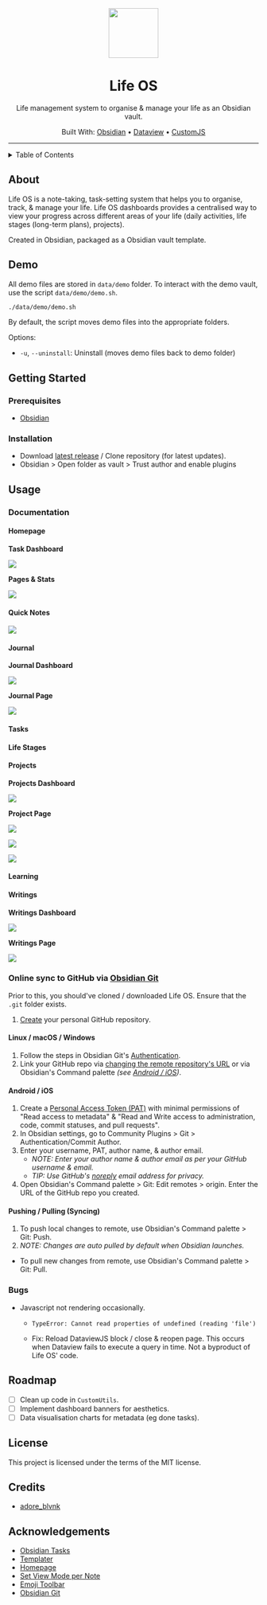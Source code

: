 <div align="center">
  <img src="data/img/life_OS_logo.png" width=100> <!-- Logo -->
  <h1>Life OS</h1> <!-- Title -->
  <p>
    Life management system to organise & manage your life as an Obsidian vault.
  </p> <!-- Description -->
  <p>
    Built With: <a href="https://obsidian.md/">Obsidian</a> &bull; <a href="https://blacksmithgu.github.io/obsidian-dataview/">Dataview</a> &bull; <a href="https://github.com/saml-dev/obsidian-custom-js">CustomJS</a>
  </p> <!-- Built With -->
</div>

---

<details>
<summary>Table of Contents</summary>

- [About](#about)
- [Demo](#demo)
- [Getting Started](#getting-started)
  - [Prerequisites](#prerequisites)
  - [Installation](#installation)
- [Usage](#usage)
  - [Documentation](#documentation)
    - [Homepage](#homepage)
    - [Quick Notes](#quick-notes)
    - [Journal](#journal)
    - [Tasks](#tasks)
    - [Life Stages](#life-stages)
    - [Projects](#projects)
    - [Learning](#learning)
    - [Writings](#writings)
  - [Online sync to GitHub via Obsidian Git](#online-sync-to-github-via-obsidian-git)
    - [Linux / macOS / Windows](#linux--macos--windows)
    - [Android / iOS](#android--ios)
    - [Pushing / Pulling (Syncing)](#pushing--pulling-syncing)
  - [Bugs](#bugs)
- [Roadmap](#roadmap)
- [License](#license)
- [Credits](#credits)
</details>

## About

Life OS is a note-taking, task-setting system that helps you to organise, track, & manage your life. Life OS dashboards provides a centralised way to view your progress across different areas of your life (daily activities, life stages (long-term plans), projects).

Created in Obsidian, packaged as a Obsidian vault template.

## Demo

All demo files are stored in `data/demo` folder. To interact with the demo vault, use the script `data/demo/demo.sh`.

```bash
./data/demo/demo.sh
```

By default, the script moves demo files into the appropriate folders.

Options:

- `-u`, `--uninstall`: Uninstall (moves demo files back to demo folder) 

## Getting Started

### Prerequisites

- [Obsidian](https://obsidian.md/)

### Installation

- Download [latest release](https://github.com/adoreblvnk/life_os/releases) / Clone repository (for latest updates).
- Obsidian > Open folder as vault > Trust author and enable plugins

## Usage

### Documentation

#### Homepage

**Task Dashboard**

![](./data/img/homepage_1.png)

**Pages & Stats**

![](./data/img/homepage_2.png)

#### Quick Notes

![](./data/img/quick_notes_dashboard.png)

#### Journal

**Journal Dashboard**

![](./data/img/journal_dashboard.png)

**Journal Page**

![](./data/img/journal_pg.png)

#### Tasks

#### Life Stages

#### Projects

**Projects Dashboard**

![](./data/img/projects_dashboard.png)

**Project Page**

![](./data/img/project_pg_1_w_prop.png)

![](./data/img/project_pg_2.png)

![](./data/img/project_pg_3.png)

#### Learning

#### Writings

**Writings Dashboard**

![](./data/img/writings_dashboard.png)

**Writings Page**

![](./data/img/writings_pg.png)

### Online sync to GitHub via [Obsidian Git](https://publish.obsidian.md/git-doc/Getting+Started#Start%20with%20existing%20remote%20repository)

Prior to this, you should've cloned / downloaded Life OS. Ensure that the `.git` folder exists.

1. [Create](https://docs.github.com/en/repositories/creating-and-managing-repositories/creating-a-new-repository#creating-a-new-repository-from-the-web-ui) your personal GitHub repository.

#### Linux / macOS / Windows

1. Follow the steps in Obsidian Git's [Authentication](https://publish.obsidian.md/git-doc/Authentication).
2. Link your GitHub repo via [changing the remote repository's URL](https://docs.github.com/en/get-started/getting-started-with-git/managing-remote-repositories#changing-a-remote-repositorys-url) or via Obsidian's Command palette *(see [Android / iOS](#android--ios))*.

#### Android / iOS

1. Create a [Personal Access Token (PAT)](https://docs.github.com/en/authentication/keeping-your-account-and-data-secure/managing-your-personal-access-tokens#creating-a-fine-grained-personal-access-token) with minimal permissions of "Read access to metadata" & "Read and Write access to administration, code, commit statuses, and pull requests".
2. In Obsidian settings, go to Community Plugins > Git > Authentication/Commit Author.
3. Enter your username, PAT, author name, & author email.
   - *NOTE: Enter your author name & author email as per your GitHub username & email.*
   - *TIP: Use GitHub's [noreply](https://docs.github.com/en/account-and-profile/setting-up-and-managing-your-personal-account-on-github/managing-email-preferences/setting-your-commit-email-address?platform=windows#about-commit-email-addresses) email address for privacy.*
4. Open Obsidian's Command palette > Git: Edit remotes > origin. Enter the URL of the GitHub repo you created.

#### Pushing / Pulling (Syncing)

1. To push local changes to remote, use Obsidian's Command palette > Git: Push.
2. *NOTE: Changes are auto pulled by default when Obsidian launches.*
  - To pull new changes from remote, use Obsidian's Command palette > Git: Pull.

### Bugs

- Javascript not rendering occasionally.
  - ```
    TypeError: Cannot read properties of undefined (reading 'file')
    ```
  - Fix: Reload DataviewJS block / close & reopen page. This occurs when Dataview fails to execute a query in time. Not a byproduct of Life OS' code.

## Roadmap

- [ ] Clean up code in `CustomUtils`.
- [ ] Implement dashboard banners for aesthetics.
- [ ] Data visualisation charts for metadata (eg done tasks).

## License

This project is licensed under the terms of the MIT license.

## Credits

- [adore_blvnk](https://twitter.com/adore_blvnk)

## Acknowledgements  <!-- omit in toc -->

- [Obsidian Tasks](https://github.com/obsidian-tasks-group/obsidian-tasks)
- [Templater](https://github.com/SilentVoid13/Templater)
- [Homepage](https://github.com/mirnovov/obsidian-homepage)
- [Set View Mode per Note](https://github.com/AlexDavies8/obsidian-frontmatter-viewmode)
- [Emoji Toolbar](https://github.com/oliveryh/obsidian-emoji-toolbar)
- [Obsidian Git](https://github.com/denolehov/obsidian-git)
